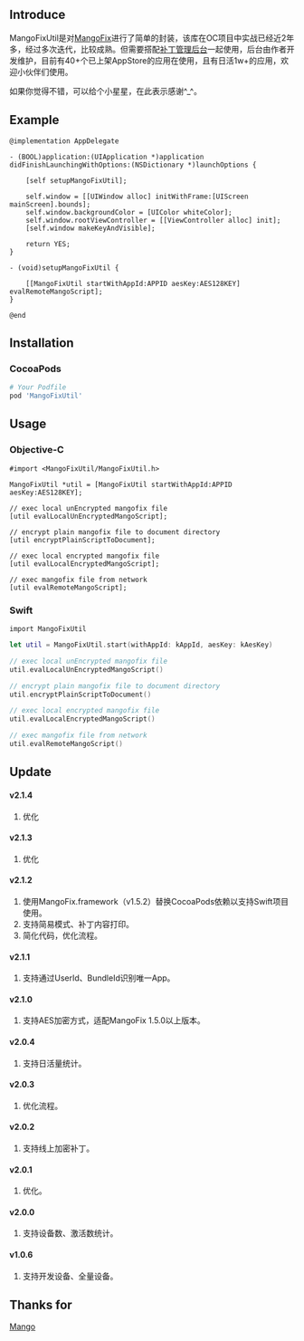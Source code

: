 ## Introduce

MangoFixUtil是对[MangoFix](https://github.com/YPLiang19/Mango)进行了简单的封装，该库在OC项目中实战已经近2年多，经过多次迭代，比较成熟。但需要搭配[补丁管理后台](http://patchhub.top/mangofix/login)一起使用，后台由作者开发维护，目前有40+个已上架AppStore的应用在使用，且有日活1w+的应用，欢迎小伙伴们使用。

如果你觉得不错，可以给个小星星，在此表示感谢^_^。

## Example

```objc
@implementation AppDelegate

- (BOOL)application:(UIApplication *)application didFinishLaunchingWithOptions:(NSDictionary *)launchOptions {
    
    [self setupMangoFixUtil];
    
    self.window = [[UIWindow alloc] initWithFrame:[UIScreen mainScreen].bounds];
    self.window.backgroundColor = [UIColor whiteColor];
    self.window.rootViewController = [[ViewController alloc] init];
    [self.window makeKeyAndVisible];
            
    return YES;
}

- (void)setupMangoFixUtil {
    
    [[MangoFixUtil startWithAppId:APPID aesKey:AES128KEY] evalRemoteMangoScript];
}

@end
```
## Installation

### CocoaPods

```ruby
# Your Podfile
pod 'MangoFixUtil'
```

## Usage

### Objective-C
`#import <MangoFixUtil/MangoFixUtil.h>`

```objc
MangoFixUtil *util = [MangoFixUtil startWithAppId:APPID aesKey:AES128KEY];

// exec local unEncrypted mangofix file
[util evalLocalUnEncryptedMangoScript];

// encrypt plain mangofix file to document directory
[util encryptPlainScriptToDocument];

// exec local encrypted mangofix file
[util evalLocalEncryptedMangoScript];

// exec mangofix file from network
[util evalRemoteMangoScript];

```

### Swift
`import MangoFixUtil`

```swift
let util = MangoFixUtil.start(withAppId: kAppId, aesKey: kAesKey)

// exec local unEncrypted mangofix file
util.evalLocalUnEncryptedMangoScript()

// encrypt plain mangofix file to document directory
util.encryptPlainScriptToDocument()

// exec local encrypted mangofix file
util.evalLocalEncryptedMangoScript()

// exec mangofix file from network
util.evalRemoteMangoScript()

```

## Update

#### v2.1.4
1. 优化

#### v2.1.3
1. 优化

#### v2.1.2
1. 使用MangoFix.framework（v1.5.2）替换CocoaPods依赖以支持Swift项目使用。
2. 支持简易模式、补丁内容打印。
3. 简化代码，优化流程。

#### v2.1.1
1. 支持通过UserId、BundleId识别唯一App。

#### v2.1.0
1. 支持AES加密方式，适配MangoFix 1.5.0以上版本。

#### v2.0.4
1. 支持日活量统计。

#### v2.0.3
1. 优化流程。

#### v2.0.2
1. 支持线上加密补丁。

#### v2.0.1
1. 优化。

#### v2.0.0
1. 支持设备数、激活数统计。

#### v1.0.6
1. 支持开发设备、全量设备。

## Thanks for
[Mango](https://github.com/YPLiang19/Mango)
